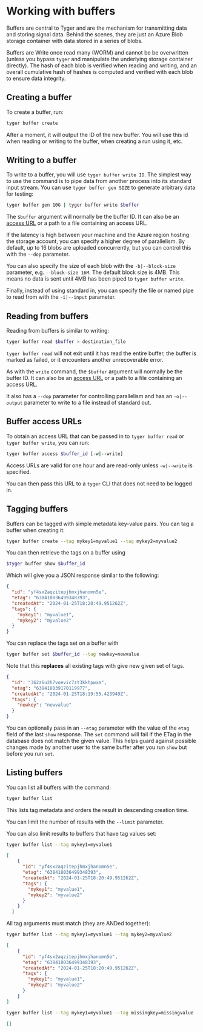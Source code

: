 # Working with buffers

Buffers are central to Tyger and are the mechanism for transmitting data and
storing signal data. Behind the scenes, they are just an Azure Blob storage
container with data stored in a series of blobs.

Buffers are Write once read many (WORM) and cannot be be overwritten (unless you
bypass `tyger` and manipulate the underlying storage container directly). The
hash of each blob is verified when reading and writing, and an overall
cumulative hash of hashes is computed and verified with each blob to ensure data
integrity.

## Creating a buffer

To create a buffer, run:

```bash
tyger buffer create
```

After a moment, it will output the ID of the new buffer. You will use this id
when reading or writing to the buffer, when creating a run using it, etc.

## Writing to a buffer

To write to a buffer, you will use `tyger buffer write ID`. The simplest way to
use the command is to pipe data from another process into its standard input
stream. You can use `tyger buffer gen SIZE` to generate arbitrary data for testing:

```bash
tyger buffer gen 10G | tyger buffer write $buffer
```

The `$buffer` argument will normally be the buffer ID. It can also be an [access
URL](#buffer-access-urls) or a path to a file containing an access URL.

If the latency is high between your machine and the Azure region hosting the
storage account, you can specify a higher degree of parallelism. By default, up
to 16 blobs are uploaded concurrently, but you can control this with the `--dop`
parameter.

You can also specify the size of each blob with the `-b|--block-size` parameter,
e.g. `--block-size 16M`. The default block size is 4MB. This means no data is
sent until 4MB has been piped to `tyger buffer write`.

Finally, instead of using standard in, you can specify the file or named pipe to
read from with the `-i|--input` parameter.

## Reading from buffers

Reading from buffers is similar to writing:

```bash
tyger buffer read $buffer > destination_file
```

`tyger buffer read` will not exit until it has read the entire buffer, the buffer
is marked as failed, or it encounters another unrecoverable error.

As with the `write` command, the `$buffer` argument will normally be the buffer
ID. It can also be an [access URL](#buffer-access-urls) or a path to a file
containing an access URL.

It also has a `--dop` parameter for controlling parallelism and has an
`-o|--output` parameter to write to a file instead of standard out.

## Buffer access URLs

To obtain an access URL that can be passed in to `tyger buffer read` or `tyger buffer write`, you can run:

```bash
tyger buffer access $buffer_id [-w|--write]
```

Access URLs are valid for one hour and are read-only unless `-w|--write` is specified.

You can then pass this URL to a `tyger` CLI that does not need to be logged in.

## Tagging buffers

Buffers can be tagged with simple metadata key-value pairs. You can tag a buffer when creating it:

```bash
tyger buffer create --tag mykey1=myvalue1 --tag mykey2=myvalue2
```

You can then retrieve the tags on a buffer using

```bash
$tyger buffer show $buffer_id
```

Which will give you a JSON response similar to the following:

```json
{
  "id": "yf4sx2aqzitepjhmxjhanomn5e",
  "etag": "638418036499348393",
  "createdAt": "2024-01-25T18:20:49.951262Z",
  "tags": {
    "mykey1": "myvalue1",
    "mykey2": "myvalue2"
  }
}
```

You can replace the tags set on a buffer with

```bash
tyger buffer set $buffer_id --tag newkey=newvalue
```

Note that this **replaces** all existing tags with give new given set of tags.

```json
{
  "id": "362z6u2h7voevic7zt3kkhpwxm",
  "etag": "638418039170119977",
  "createdAt": "2024-01-25T18:19:55.423949Z",
  "tags": {
    "newkey": "newvalue"
  }
}
```

You can optionally pass in an `--etag` parameter with the value of the `etag`
field of the last `show` response. The `set` command will fail if the ETag in
the database does not match the given value. This helps guard against possible
changes made by another user to the same buffer after you run `show` but before
you run `set`.

## Listing buffers

You can list all buffers with the command:

```bash
tyger buffer list
```

This lists tag metadata and orders the result in descending creation time.

You can limit the number of results with the `--limit` parameter.

You can also limit results to buffers that have tag values set:

```bash
tyger buffer list --tag mykey1=myvalue1
```

```json
[
    {
      "id": "yf4sx2aqzitepjhmxjhanomn5e",
      "etag": "638418036499348393",
      "createdAt": "2024-01-25T18:20:49.951262Z",
      "tags": {
        "mykey1": "myvalue1",
        "mykey2": "myvalue2"
      }
    }
  ]
```

All tag arguments must match (they are ANDed together):

```bash
tyger buffer list --tag mykey1=myvalue1 --tag mykey2=myvalue2
```

```json
[
    {
      "id": "yf4sx2aqzitepjhmxjhanomn5e",
      "etag": "638418036499348393",
      "createdAt": "2024-01-25T18:20:49.951262Z",
      "tags": {
        "mykey1": "myvalue1",
        "mykey2": "myvalue2"
      }
    }
]
```

```bash
tyger buffer list --tag mykey1=myvalue1 --tag missingkey=missingvalue
```

```json
[]
```
